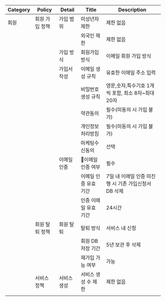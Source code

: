 | Category | Policy   | Detail | Title        | Description                      |
| -------- | -------- | ------ | ------------ | -------------------------------- |
| 회원       | 회원 가입 정책 | 가입 범위  | 미성년자 제한      | 제한 없음                            |
|          |          |        | 외국인 제한       | 제한 없음                            |
|          |          | 가입 방식  | 회원가입 방식      | 이메일 회원 가입 방식                     |
|          |          | 가입서 작성 | 이메일 생성 규칙    | 유효한 이메일 주소 입력                    |
|          |          |        | 비밀번호 생성 규칙   | 영문,숫자,특수기호 1개씩 포함, 최소 8자~최대 20자  |
|          |          |        | 약관동의         | 필수(미동의 시 가입 불가)                  |
|          |          |        | 개인정보처리방침     | 필수(미동의 시 가입 불가)                  |
|          |          |        | 마케팅수신동의      | 선택                               |
|          |          | 이메일 인증 | 이메일 인증 여부   | 필수                               |
|          |          |        | 이메일 인증 유효 기간 | 7일 내 이메일 인증 미진행 시 기존 가입신청서 DB 삭제 |
|          |          |        | 인증 이메일 유효 기간 | 24시간                             |
|          | 회원 탈퇴 정책 | 회원 탈퇴  | 탈퇴 방식        | 서비스 내 신청                         |
|          |          |        | 회원 DB 저장 기간  | 5년 보관 후 삭제                       |
|          |          |        | 재가입 가능 여부    | 가능                               |
|          | 서비스 정책   | 서비스 생성 | 서비스 생성 수 제한  | 제한 없음                            |
|          |          |        |              |                                  |
